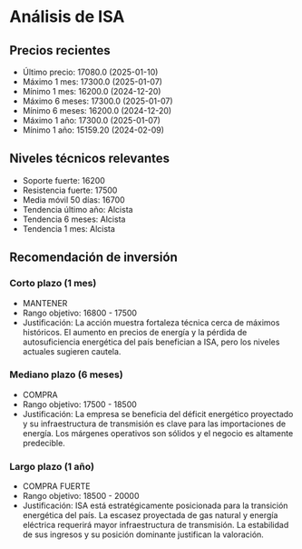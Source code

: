 # Análisis de ISA

## Precios recientes
- Último precio: 17080.0 (2025-01-10)
- Máximo 1 mes: 17300.0 (2025-01-07)
- Mínimo 1 mes: 16200.0 (2024-12-20)
- Máximo 6 meses: 17300.0 (2025-01-07)
- Mínimo 6 meses: 16200.0 (2024-12-20)
- Máximo 1 año: 17300.0 (2025-01-07)
- Mínimo 1 año: 15159.20 (2024-02-09)

## Niveles técnicos relevantes
- Soporte fuerte: 16200
- Resistencia fuerte: 17500
- Media móvil 50 días: 16700
- Tendencia último año: Alcista
- Tendencia 6 meses: Alcista
- Tendencia 1 mes: Alcista

## Recomendación de inversión

### Corto plazo (1 mes)
- MANTENER
- Rango objetivo: 16800 - 17500
- Justificación: La acción muestra fortaleza técnica cerca de máximos históricos. El aumento en precios de energía y la pérdida de autosuficiencia energética del país benefician a ISA, pero los niveles actuales sugieren cautela.

### Mediano plazo (6 meses)
- COMPRA
- Rango objetivo: 17500 - 18500
- Justificación: La empresa se beneficia del déficit energético proyectado y su infraestructura de transmisión es clave para las importaciones de energía. Los márgenes operativos son sólidos y el negocio es altamente predecible.

### Largo plazo (1 año)
- COMPRA FUERTE
- Rango objetivo: 18500 - 20000
- Justificación: ISA está estratégicamente posicionada para la transición energética del país. La escasez proyectada de gas natural y energía eléctrica requerirá mayor infraestructura de transmisión. La estabilidad de sus ingresos y su posición dominante justifican la valoración.
